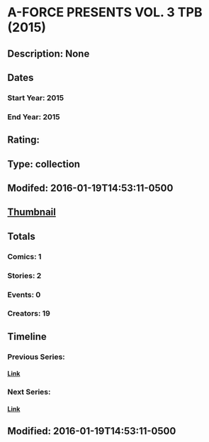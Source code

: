 # A-FORCE PRESENTS VOL. 3 TPB (2015)
## Description: None
## Dates
### Start Year: 2015
### End Year: 2015
## Rating: 
## Type: collection
## Modifed: 2016-01-19T14:53:11-0500
## [Thumbnail](http://i.annihil.us/u/prod/marvel/i/mg/b/40/image_not_available.jpg)
## Totals
### Comics: 1
### Stories: 2
### Events: 0
### Creators: 19
## Timeline
### Previous Series: 
#### [Link]()
### Next Series: 
#### [Link]()
## Modified: 2016-01-19T14:53:11-0500